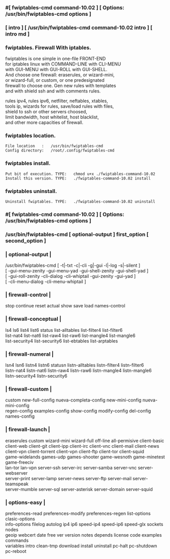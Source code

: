 ###  #[ fwiptables-cmd command-10.02 ] [ Options: /usr/bin/fwiptables-cmd options ]
###  [ intro ] [ /usr/bin/fwiptables-cmd command-10.02 intro ] [ intro md ] 
  
###  fwiptables. Firewall With iptables.    
  
   fwiptables is one simple in one-file FRONT-END                       
   for iptables linux with COMMAND-LINE with CLI-MENU                   
   with GUI-MENU with GUI-ROLL with GUI-SHELL.                          
   And choose one firewall: eraserules, or wizard-mini,                 
   or wizard-full, or custom, or one predesignated                      
   firewall to choose one. Gen new rules with templates                 
   and with shield ssh and with comments rules.                         
  
   rules ipv4, rules ipv6, netfilter, neftables, xtables,               
   tools ip, wizards for rules, save/load rules with files,             
   shield to ssh or other servers choosed,                              
   limit bandwidth, host whitelist, host blacklist,                     
   and other more capacities of firewall.                               
  
###   fwiptables location.                                               
  
    File location   :   /usr/bin/fwiptables-cmd                         
    Config directory:   /root/.config/fwiptables-cmd                    
  
###  fwiptables install.                                                 
  
    Put bit of execution. TYPE:   chmod u+x ./fwiptables-command-10.02   
    Install this version. TYPE:   ./fwiptables-command-10.02 install     
  
###  fwiptables uninstall.                                               
  
    Uninstall fwiptables. TYPE:   ./fwiptables-command-10.02 uninstall   
  
### #[ fwiptables-cmd command-10.02 ] [ Options: /usr/bin/fwiptables-cmd options ]
###  /usr/bin/fwiptables-cmd [ optional-output ] first_option [ second_option ]                  
  
###       | optional-output |                                                        
   /usr/bin/fwiptables-cmd [ -t|-txt -c|-cli -g|-gui -l|-log -s|-silent ]                           
   [ -gui-menu-zenity -gui-menu-yad -gui-shell-zenity -gui-shell-yad ]                  
   [ -gui-roll-zenity -cli-dialog -cli-whiptail -gui-zenity -gui-yad ]                  
   [ -cli-menu-dialog -cli-menu-whiptail ]                                              
  
###       | firewall-control |                                                           
   stop continue reset actual show save load names-control                              
###       | firewall-conceptual |                                              
   ls4 ls6 list4 list6 status list-alltables list-filter4 list-filter6                  
   list-nat4 list-nat6 list-raw4 list-raw6 list-mangle4 list-mangle6                    
   list-security4 list-security6 list-ebtables list-arptables                           
###       | firewall-numeral |                                                 
   lsn4 lsn6 listn4 listn6 statusn listn-alltables listn-filter4 listn-filter6          
   listn-nat4 listn-nat6 listn-raw4 listn-raw6 listn-mangle4 listn-mangle6              
   listn-security4 listn-security6                                                      
###        | firewall-custom |                                                           
   custom new-full-config nueva-completa-config new-mini-config nueva-mini-config       
   regen-config examples-config show-config modify-config del-config names-config       
###        | firewall-launch |                                                           
   eraserules custom wizard-mini wizard-full off-line all-permisive client-basic        
   client-web client-git client-ipp client-irc client-vnc client-mail client-news       
   client-vpn client-torrent client-vpn client-ftp client-tor client-squid              
   game-widelands games-udp games-shooter game-wesnoth game-minetest game-freeciv       
   lan-tor lan-vpn server-ssh server-irc server-samba server-vnc server-webserver       
   server-print server-lamp server-news server-ftp server-mail server-teamspeak         
   server-mumble server-sql server-asterisk server-domain server-squid                  
###         | options-easy |                                                             
   preferences-read preferences-modify preferences-regen list-options clasic-options    
   info-options filelog autolog ip4 ip6 speed-ip4 speed-ip6 speed-glx sockets nodes     
   geoip webcert date free ver version notes depends license code examples commands     
   variables intro clean-tmp download install uninstall pc-halt pc-shutdown pc-reboot   
